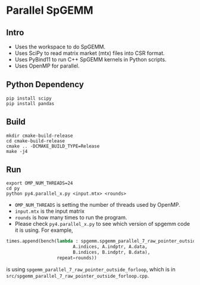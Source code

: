 # Parallel SpGEMM
## Intro
* Uses the workspace to do SpGEMM.
* Uses SciPy to read matrix market (mtx) files into CSR format.
* Uses PyBind11 to run C++ SpGEMM kernels in Python scripts.
* Uses OpenMP for parallel.

## Python Dependency
```shell
pip install scipy
pip install pandas
```

## Build
```shell
mkdir cmake-build-release
cd cmake-build-release
cmake .. -DCMAKE_BUILD_TYPE=Release
make -j4
```

## Run
```shell
export OMP_NUM_THREADS=24
cd py
python py4.parallel_x.py <input.mtx> <rounds>
```


* `OMP_NUM_THREADS` is setting the number of threads used by OpenMP.
* `input.mtx` is the input matrix
* `rounds` is how many times to run the program.
* Please check `py4.parallel_x.py` to see which version of spgemm code it is using. For example,
```python
times.append(bench(lambda : spgemm.spgemm_parallel_7_raw_pointer_outside_forloop(NI, NJ, NK,
                         A.indices, A.indptr, A.data,
                         B.indices, B.indptr, B.data),
                   repeat=rounds))
```
is using `spgemm_parallel_7_raw_pointer_outside_forloop`, which is in `src/spgemm_parallel_7_raw_pointer_outside_forloop.cpp`.